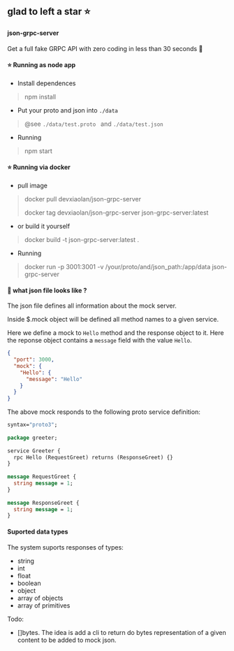 ## glad to left a star ⭐️

#### json-grpc-server

Get a full fake GRPC API with zero coding in less than 30 seconds 🤡 

#### ⭐️ Running as node app

- Install dependences

> npm install

- Put your proto and json into `./data`

> @see `./data/test.proto ` and `./data/test.json`

- Running

> npm start

#### ⭐️ Running via docker

- pull image

> docker pull devxiaolan/json-grpc-server
>
> docker tag devxiaolan/json-grpc-server json-grpc-server:latest

- or build it yourself

> docker build -t json-grpc-server:latest .

- Running

> docker run -p 3001:3001 -v /your/proto/and/json_path:/app/data json-grpc-server
> 

#### 🤔 what json file looks like ?

The json file defines all information about the mock server.

Inside $.mock object will be defined all method names to a given service.

Here we define a mock to `Hello` method and the response object to it. Here the reponse object contains a `message` field with the value `Hello`.

```json
{
  "port": 3000,
  "mock": {
    "Hello": {
      "message": "Hello"
    }
  }
}
```

The above mock responds to the following proto service definition:

```proto
syntax="proto3";
 
package greeter;
 
service Greeter {
  rpc Hello (RequestGreet) returns (ResponseGreet) {}
}
 
message RequestGreet {
  string message = 1;
}
 
message ResponseGreet {
  string message = 1;
}
```

#### Suported data types

The system suports responses of types:
- string
- int
- float
- boolean
- object
- array of objects
- array of primitives

Todo:
- []bytes. The idea is add a cli to return do bytes representation of a given content to be added to mock json.
